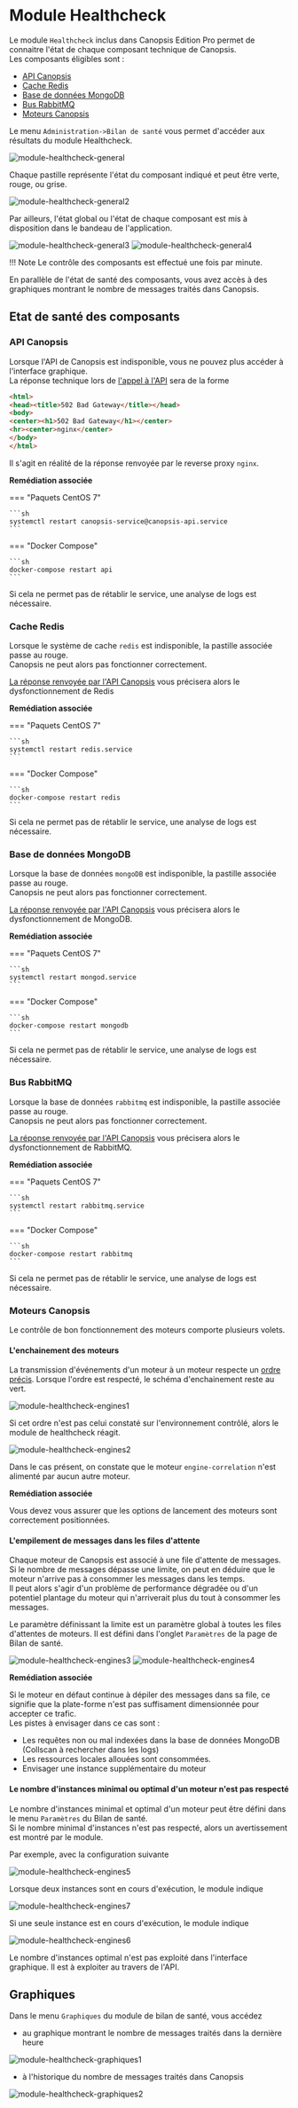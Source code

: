 # Module Healthcheck

Le module `Healthcheck` inclus dans Canopsis Edition Pro permet de connaitre l'état de chaque composant technique de Canopsis.  
Les composants éligibles sont : 

* [API Canopsis](#api-canopsis)
* [Cache Redis](#cache-redis)
* [Base de données MongoDB](#base-de-donnees-mongodb)
* [Bus RabbitMQ](#bus-rabbitmq)
* [Moteurs Canopsis](#moteurs-canopsis)

Le menu `Administration->Bilan de santé` vous permet  d'accéder aux résultats du module Healthcheck.

![module-healthcheck-general](img/module-healthcheck-general.png)

Chaque pastille représente l'état du composant indiqué et peut être verte, rouge, ou grise.

![module-healthcheck-general2](img/module-healthcheck-general2.png)

Par ailleurs, l'état global ou l'état de chaque composant est mis à disposition dans le bandeau de l'application.

![module-healthcheck-general3](img/module-healthcheck-general3.png)
![module-healthcheck-general4](img/module-healthcheck-general4.png)

!!! Note
    Le contrôle des composants est effectué une fois par minute.

En parallèle de l'état de santé des composants, vous avez accès à des graphiques montrant le nombre de messages traités dans Canopsis.

## Etat de santé des composants

### API Canopsis

Lorsque l'API de Canopsis est indisponible, vous ne pouvez plus accéder à l'interface graphique.  
La réponse technique lors de [l'appel à l'API](../../guide-developpement/swagger/#/healthcheck/healthcheck-get) sera de la forme

```html
<html>
<head><title>502 Bad Gateway</title></head>
<body>
<center><h1>502 Bad Gateway</h1></center>
<hr><center>nginx</center>
</body>
</html>
```

Il s'agit en réalité de la réponse renvoyée par le reverse proxy `nginx`.

**Remédiation associée**

=== "Paquets CentOS 7"

    ```sh
    systemctl restart canopsis-service@canopsis-api.service
    ```

=== "Docker Compose"

    ```sh
    docker-compose restart api
    ```

Si cela ne permet pas de rétablir le service, une analyse de logs est nécessaire.

### Cache Redis

Lorsque le système de cache `redis` est indisponible, la pastille associée passe au rouge.  
Canopsis ne peut alors pas fonctionner correctement.

[La réponse renvoyée par l'API Canopsis](../../guide-developpement/swagger/#/healthcheck/healthcheck-get) vous précisera alors le dysfonctionnement de Redis

**Remédiation associée**

=== "Paquets CentOS 7"

    ```sh
    systemctl restart redis.service
    ```

=== "Docker Compose"

    ```sh
    docker-compose restart redis
    ```

Si cela ne permet pas de rétablir le service, une analyse de logs est nécessaire.


### Base de données MongoDB

Lorsque la base de données `mongoDB` est indisponible, la pastille associée passe au rouge.  
Canopsis ne peut alors pas fonctionner correctement.

[La réponse renvoyée par l'API Canopsis](../../guide-developpement/swagger/#/healthcheck/healthcheck-get) vous précisera alors le dysfonctionnement de MongoDB.

**Remédiation associée**

=== "Paquets CentOS 7"

    ```sh
    systemctl restart mongod.service
    ```

=== "Docker Compose"

    ```sh
    docker-compose restart mongodb
    ```

Si cela ne permet pas de rétablir le service, une analyse de logs est nécessaire.

### Bus RabbitMQ

Lorsque la base de données `rabbitmq` est indisponible, la pastille associée passe au rouge.  
Canopsis ne peut alors pas fonctionner correctement.

[La réponse renvoyée par l'API Canopsis](../../guide-developpement/swagger/#/healthcheck/healthcheck-get) vous précisera alors le dysfonctionnement de RabbitMQ.

**Remédiation associée**

=== "Paquets CentOS 7"

    ```sh
    systemctl restart rabbitmq.service
    ```

=== "Docker Compose"

    ```sh
    docker-compose restart rabbitmq
    ```

Si cela ne permet pas de rétablir le service, une analyse de logs est nécessaire.

### Moteurs Canopsis

Le contrôle de bon fonctionnement des moteurs comporte plusieurs volets.  

#### L'enchainement des moteurs

La transmission d'événements d'un moteur à un moteur respecte un [ordre précis](../../guide-administration/moteurs/schema-enchainement-moteurs). 
Lorsque l'ordre est respecté, le schéma d'enchainement reste au vert.

![module-healthcheck-engines1](img/module-healthcheck-engines1.png)

Si cet ordre n'est pas celui constaté sur l'environnement contrôlé, alors le module de healthcheck réagit.

![module-healthcheck-engines2](img/module-healthcheck-engines2.png)

Dans le cas présent, on constate que le moteur `engine-correlation` n'est alimenté par aucun autre moteur.

**Remédiation associée**

Vous devez vous assurer que les options de lancement des moteurs sont correctement positionnées.


#### L'empilement de messages dans les files d'attente

Chaque moteur de Canopsis est associé à une file d'attente de messages.  
Si le nombre de messages dépasse une limite, on peut en déduire que le moteur n'arrive pas à consommer les messages dans les temps.  
Il peut alors s'agir d'un problème de performance dégradée ou d'un potentiel plantage du moteur qui n'arriverait plus du tout à consommer les messages.  

Le paramètre définissant la limite est un paramètre global à toutes les files d'attentes de moteurs. Il est défini dans l'onglet `Paramètres` de la page de Bilan de santé.

![module-healthcheck-engines3](img/module-healthcheck-engines3.png)
![module-healthcheck-engines4](img/module-healthcheck-engines4.png)

**Remédiation associée**

Si le moteur en défaut continue à dépiler des messages dans sa file, ce signifie que la plate-forme n'est pas suffisament dimensionnée pour accepter ce trafic.  
Les pistes à envisager dans ce cas sont : 

* Les requêtes non ou mal indexées dans la base de données MongoDB (Collscan à rechercher dans les logs)
* Les ressources locales allouées sont consommées.
* Envisager une instance supplémentaire du moteur

#### Le nombre d'instances minimal ou optimal d'un moteur n'est pas respecté

Le nombre d'instances minimal et optimal d'un moteur peut être défini dans le menu `Paramètres` du Bilan de santé.  
Si le nombre minimal d'instances n'est pas respecté, alors un avertissement est montré par le module.

Par exemple, avec la configuration suivante

![module-healthcheck-engines5](img/module-healthcheck-engines5.png)

Lorsque deux instances sont en cours d'exécution, le module indique 

![module-healthcheck-engines7](img/module-healthcheck-engines7.png)

Si une seule instance est en cours d'exécution, le module indique 

![module-healthcheck-engines6](img/module-healthcheck-engines6.png)

Le nombre d'instances optimal n'est pas exploité dans l'interface graphique. Il est à exploiter au travers de l'API.

## Graphiques

Dans le menu `Graphiques` du module de bilan de santé, vous accédez 

* au graphique montrant le nombre de messages traités dans la dernière heure

![module-healthcheck-graphiques1](img/module-healthcheck-graphiques1.png)

* à l'historique du nombre de messages traités dans Canopsis

![module-healthcheck-graphiques2](img/module-healthcheck-graphiques2.png)
